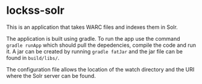 # lockss-solr

This is an application that takes WARC files and indexes them in Solr. 

The application is built using gradle. To run the app use the command `gradle runApp` which should pull the depedencies, compile the code and run it.
A jar can be created by running `gradle fatJar` and the jar file can be found in `build/libs/`.

The configuration file allows the location of the watch directory and the URI where the Solr server can be found.

